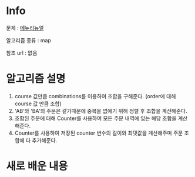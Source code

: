# Info

문제 : [메뉴리뉴얼](https://programmers.co.kr/learn/courses/30/lessons/72411)

알고리즘 종류 : map

참조 url : 없음

# 알고리즘 설명

1. course 값만큼 combinations를 이용하여 조합을 구해준다. (order에 대해 course 값 만큼 조합)
2. 'AB'와 'BA'의 주문은 같기때문에 중복을 없애기 위해 정렬 후 조합을 계산해준다.
3. 조합된 주문에 대해 Counter를 사용하여 모든 주문 내역에 있는 해당 조합을 계산해준다.
4. Counter를 사용하여 저장된 counter 변수의 길이와 최댓값을 계산해주며 주문 조합에 다 추가해준다.

# 새로 배운 내용